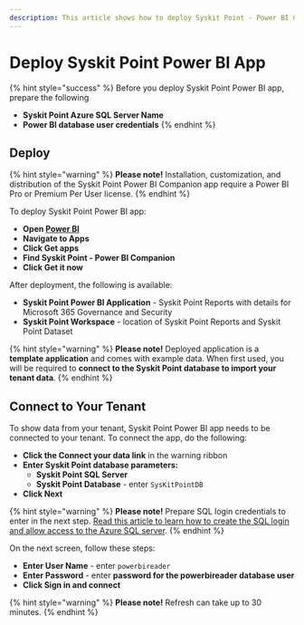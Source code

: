```yaml
---
description: This article shows how to deploy Syskit Point - Power BI Companion app.
---
```


# Deploy Syskit Point Power BI App

{% hint style="success" %}
Before you deploy Syskit Point Power BI app, prepare the following
* **Syskit Point Azure SQL Server Name**
* **Power BI database user credentials**
{% endhint %}

## Deploy

{% hint style="warning" %}
**Please note!**
Installation, customization, and distribution of the Syskit Point Power BI Companion app require a Power BI Pro or Premium Per User license.
{% endhint %}

To deploy Syskit Point Power BI app:

* **Open [Power BI](https://app.powerbi.com/)**
* **Navigate to Apps**
* **Click Get apps**
* **Find Syskit Point - Power BI Companion**
* **Click Get it now**

After deployment, the following is available:
* **Syskit Point Power BI Application** - Syskit Point Reports with details for Microsoft 365 Governance and Security
* **Syskit Point Workspace** - location of Syskit Point Reports and Syskit Point Dataset

{% hint style="warning" %}
**Please note!**
Deployed application is a **template application** and comes with example data. When first used, you will be required to **connect to the Syskit Point database to import your tenant data**.
{% endhint %}

## Connect to Your Tenant

To show data from your tenant, Syskit Point Power BI app needs to be connected to your tenant. 
To connect the app, do the following:
* **Click the Connect your data link** in the warning ribbon
* **Enter Syskit Point database parameters:**
    * **Syskit Point SQL Server**
    * **Syskit Point Database** - enter `SysKitPointDB`
* **Click Next**

{% hint style="warning" %}
**Please note!**
Prepare SQL login credentials to enter in the next step.
[Read this article to learn how to create the SQL login and allow access to the Azure SQL server](requirements.md). 
{% endhint %}

On the next screen, follow these steps:
* **Enter User Name** - enter `powerbireader`
* **Enter Password** - enter **password for the powerbireader database user**
* **Click Sign in and connect**

{% hint style="warning" %}
**Please note!** Refresh can take up to 30 minutes.
{% endhint %}

